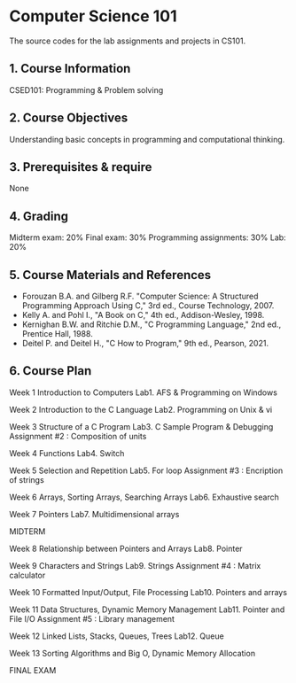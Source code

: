 # Computer Science 101

The source codes for the lab assignments and projects in CS101.

## 1. Course Information

CSED101: Programming & Problem solving

## 2. Course Objectives
Understanding basic concepts in programming and computational thinking. 

## 3. Prerequisites & require
None

## 4. Grading
Midterm exam: 20%
Final exam: 30%
Programming assignments: 30%
Lab: 20%

## 5. Course Materials and References
- Forouzan B.A. and Gilberg R.F. "Computer Science: A Structured Programming Approach Using C," 3rd ed., Course Technology, 2007.
- Kelly A. and Pohl I., "A Book on C," 4th ed., Addison-Wesley, 1998.
- Kernighan B.W. and Ritchie D.M., "C Programming Language," 2nd ed., Prentice Hall, 1988.
- Deitel P. and Deitel H., "C How to Program," 9th ed., Pearson, 2021.


## 6. Course Plan

Week 1
Introduction to Computers 
Lab1. AFS & Programming on Windows

Week 2
Introduction to the C Language 
Lab2. Programming on Unix & vi

Week 3 
Structure of a C Program 
Lab3. C Sample Program & Debugging
Assignment #2 : Composition of units

Week 4
Functions
Lab4. Switch

Week 5
Selection and Repetition
Lab5. For loop
Assignment #3 : Encription of strings

Week 6
Arrays, Sorting Arrays, Searching Arrays
Lab6. Exhaustive search

Week 7
Pointers
Lab7. Multidimensional arrays

MIDTERM

Week 8
Relationship between Pointers and Arrays 
Lab8. Pointer

Week 9
Characters and Strings
Lab9. Strings
Assignment #4 : Matrix calculator

Week 10
Formatted Input/Output, File Processing
Lab10. Pointers and arrays

Week 11
Data Structures, Dynamic Memory Management
Lab11. Pointer and File I/O
Assignment #5 : Library management

Week 12
Linked Lists, Stacks, Queues, Trees
Lab12. Queue

Week 13
Sorting Algorithms and Big O, Dynamic Memory Allocation

FINAL EXAM